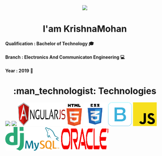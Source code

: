 <div align='center'>
 <img src="https://media.giphy.com/media/L61vTRWxdKA8KeMyS2/giphy.gif"  width='200px'>
 <h1 > I'am KrishnaMohan </h1>
 
 <div align="left">
    <h4>Qualification  : Bachelor of Technology &#127891;</h4>
    <h4>Branch : Electronics And Communicaton Engineering  &#128187;</h4>
    <h4>Year : 2019 &#128197;</h4>
 </div>
</div>

 <h1 align="center">:man_technologist: Technologies</h1>
 <div >
<img src="https://www.vectorlogo.zone/logos/java/java-ar21.svg">
<img src="https://www.python.org/static/community_logos/python-logo-inkscape.svg" width="150px">
<img src="./assets/angular.svg" height="75px" width="150px">
<img src="./assets/html-5.svg" height="70px">
<img src="./assets/css3.svg" height="75px">
<img src="./assets/bootstrap-icon.svg" height="75px">
<img src="./assets/javascript.svg" height="75px">
<img src="./assets/django.svg" height="75px">
<img src="./assets/mysql-7.svg" height="75px">
<img src="./assets/oracle-logo.svg" height="75px" width="150px">
</div>

<!-- ![Java](https://img.shields.io/badge/-java-45b8d8?style=flat-square&logo=java&logoColor=white) -->
<!-- ![Python](https://img.shields.io/badge/-Python-blue?style=flat-square&logo=python&logoColor=white) -->
<!-- ![HTML5](https://img.shields.io/badge/-HTML5-E34F26?style=flat-square&logo=html5&logoColor=white) -->
<!-- ![CSS3](https://img.shields.io/badge/-CSS3-1572B6?style=flat-square&logo=css3) -->
<!-- ![JavaScript](https://img.shields.io/badge/-JavaScript-yellow?style=flat-rectangle&logo=javascript&logoColor=white)  -->
<!-- ![Bootstrap](https://img.shields.io/badge/-Bootstrap-563D7C?style=flat-square&logo=bootstrap) -->
<!-- ![npm](https://img.shields.io/badge/-NPM-CB3837?style=flat-square&logo=npm&logoColor=white) -->

<!-- ![Node.js](https://img.shields.io/badge/-Nodejs-43853d?style=flat-square&logo=Node.js&logoColor=white) -->
<!-- ![GitHub](https://img.shields.io/badge/-GitHub-181717?style=flat-square&logo=github&logoColor=white) -->

<!-- ![Angular](https://img.shields.io/badge/-Angular-red?style=flat-square&logo=angular&logoColor=white) -->

<!-- ![Spring](https://img.shields.io/badge/-Spring-green?style=flat-square&logo=spring&logoColor=white) -->
<!-- ### Imagination is more Important than Knowledge :brain: -->
<!--
**krishnamohan-code/krishnamohan-code** is a ✨ _special_ ✨ repository because its `README.md` (this file) appears on your GitHub profile.

Here are some ideas to get you started:

- 🔭 I’m currently working on ...
- 🌱 I’m currently learning ...
- 👯 I’m looking to collaborate on ...
- 🤔 I’m looking for help with ...
- 💬 Ask me about ...
- 📫 How to reach me: ...
- 😄 Pronouns: ...
- ⚡ Fun fact: ...
-->
